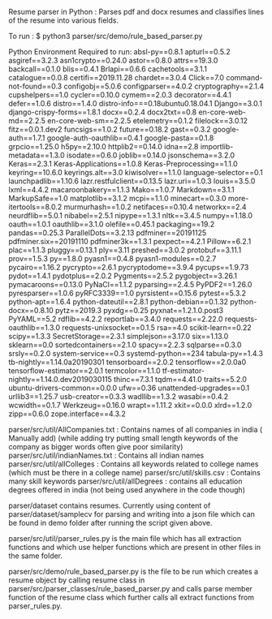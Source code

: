 Resume parser in Python : Parses pdf and docx resumes and classifies lines of the resume into various fields.

To run : $ python3 parser/src/demo/rule_based_parser.py 

Python Environment Required to run:
absl-py==0.8.1
apturl==0.5.2
asgiref==3.2.3
asn1crypto==0.24.0
astor==0.8.0
attrs==19.3.0
backcall==0.1.0
blis==0.4.1
Brlapi==0.6.6
cachetools==3.1.1
catalogue==0.0.8
certifi==2019.11.28
chardet==3.0.4
Click==7.0
command-not-found==0.3
configobj==5.0.6
configparser==4.0.2
cryptography==2.1.4
cupshelpers==1.0
cycler==0.10.0
cymem==2.0.3
decorator==4.4.1
defer==1.0.6
distro==1.4.0
distro-info===0.18ubuntu0.18.04.1
Django==3.0.1
django-crispy-forms==1.8.1
docx==0.2.4
docx2txt==0.8
en-core-web-md==2.2.5
en-core-web-sm==2.2.5
etelemetry==0.1.2
filelock==3.0.12
fitz==0.0.1.dev2
funcsigs==1.0.2
future==0.18.2
gast==0.3.2
google-auth==1.7.1
google-auth-oauthlib==0.4.1
google-pasta==0.1.8
grpcio==1.25.0
h5py==2.10.0
httplib2==0.14.0
idna==2.8
importlib-metadata==1.3.0
isodate==0.6.0
joblib==0.14.0
jsonschema==3.2.0
Keras==2.3.1
Keras-Applications==1.0.8
Keras-Preprocessing==1.1.0
keyring==10.6.0
keyrings.alt==3.0
kiwisolver==1.1.0
language-selector==0.1
launchpadlib==1.10.6
lazr.restfulclient==0.13.5
lazr.uri==1.0.3
louis==3.5.0
lxml==4.4.2
macaroonbakery==1.1.3
Mako==1.0.7
Markdown==3.1.1
MarkupSafe==1.0
matplotlib==3.1.2
mcpi==1.1.0
minecart==0.3.0
more-itertools==8.0.2
murmurhash==1.0.2
netifaces==0.10.4
networkx==2.4
neurdflib==5.0.1
nibabel==2.5.1
nipype==1.3.1
nltk==3.4.5
numpy==1.18.0
oauth==1.0.1
oauthlib==3.1.0
olefile==0.45.1
packaging==19.2
pandas==0.25.3
ParallelDots==3.2.13
pdfminer==20191125
pdfminer.six==20191110
pdfminer3k==1.3.1
pexpect==4.2.1
Pillow==6.2.1
plac==1.1.3
pluggy==0.13.1
ply==3.11
preshed==3.0.2
protobuf==3.11.1
prov==1.5.3
py==1.8.0
pyasn1==0.4.8
pyasn1-modules==0.2.7
pycairo==1.16.2
pycrypto==2.6.1
pycryptodome==3.9.4
pycups==1.9.73
pydot==1.4.1
pydotplus==2.0.2
Pygments==2.5.2
pygobject==3.26.1
pymacaroons==0.13.0
PyNaCl==1.1.2
pyparsing==2.4.5
PyPDF2==1.26.0
pyresparser==1.0.6
pyRFC3339==1.0
pyrsistent==0.15.6
pytest==5.3.2
python-apt==1.6.4
python-dateutil==2.8.1
python-debian==0.1.32
python-docx==0.8.10
pytz==2019.3
pyxdg==0.25
pyxnat==1.2.1.0.post3
PyYAML==5.2
rdflib==4.2.2
reportlab==3.4.0
requests==2.22.0
requests-oauthlib==1.3.0
requests-unixsocket==0.1.5
rsa==4.0
scikit-learn==0.22
scipy==1.3.3
SecretStorage==2.3.1
simplejson==3.17.0
six==1.13.0
sklearn==0.0
sortedcontainers==2.1.0
spacy==2.2.3
sqlparse==0.3.0
srsly==0.2.0
system-service==0.3
systemd-python==234
tabula-py==1.4.3
tb-nightly==1.14.0a20190301
tensorboard==2.0.2
tensorflow==2.0.0a0
tensorflow-estimator==2.0.1
termcolor==1.1.0
tf-estimator-nightly==1.14.0.dev2019030115
thinc==7.3.1
tqdm==4.41.0
traits==5.2.0
ubuntu-drivers-common==0.0.0
ufw==0.36
unattended-upgrades==0.1
urllib3==1.25.7
usb-creator==0.3.3
wadllib==1.3.2
wasabi==0.4.2
wcwidth==0.1.7
Werkzeug==0.16.0
wrapt==1.11.2
xkit==0.0.0
xlrd==1.2.0
zipp==0.6.0
zope.interface==4.3.2





parser/src/util/AllCompanies.txt :  Contains names of all companies in india ( Manually add) (while adding try putting small length keywords of the company as bigger words often give poor similarity)
parser/src/util/indianNames.txt : Contains all indian names 
parser/src/util/allColleges : Contains all keywords related to college names (which must be there in a college name)
parser/src/util/skills.csv : Contains many skill keywords
parser/src/util/allDegrees : contains all education degrees offered in india (not being used anywhere in the code though)

parser/dataset contains resumes. Currently using content of parser/dataset/samplecv for parsing and writing into a json file which can be found in demo folder after running the script given above.

parser/src/util/parser_rules.py is the main file which has all extraction functions and which use helper functions which are present in other files in the same folder.

parser/src/demo/rule_based_parser.py is the file to be run which creates a resume object by calling resume class in parser/src/parser_classes/rule_based_parser.py and calls parse member function of the resume class which further calls all extract functions from parser_rules.py. 










